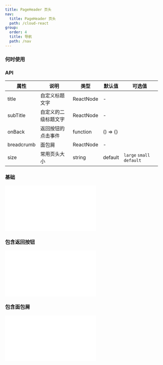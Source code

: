 ```yaml
---
title: PageHeader 页头
nav:
  title: PageHeader 页头
  path: /cloud-react
group:
  order: 4
  title: 导航
  path: /nav
---
```


### 何时使用

### API

| 属性        | 说明                 | 类型             | 默认值     | 可选值     |
| ----------- | -------------------- | ---------------- | ---------- |---------- |
| title  | 自定义标题文字         | 	ReactNode            | -      ||
| subTitle  | 自定义的二级标题文字         | 	ReactNode            | -      ||
| onBack  | 返回按钮的点击事件         | 	function            | () => {}     ||
| breadcrumb  | 面包屑         | 	ReactNode            | -      || 
| size      | 常用页头大小             | string | default     | `large` `small` `default`| 

 ### 基础

<embed src="@components/page-header/demos/basic-page-header.md" /> 

### 包含返回按钮

<embed src="@components/page-header/demos/back-page-header.md" /> 

### 包含面包屑

<embed src="@components/page-header/demos/breadcrumb-page-header.md" /> 
